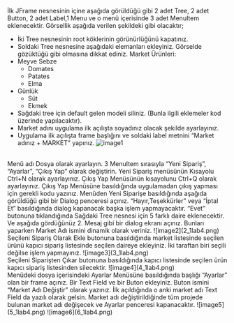 İlk JFrame nesnesinin içine aşağıda görüldüğü gibi 2 adet Tree, 2 adet Button, 2 adet Label,1 Menu ve o menü içerisinde 3 adet MenuItem eklenecektir.
Görsellik aşağıda verilen şekildeki gibi olacaktır;
- İki Tree nesnesinin root köklerinin görünürlüğünü kapatınız.
- Soldaki Tree nesnesine aşağıdaki elemanları ekleyiniz. Görselde gözüktüğü gibi
olmasına dikkat ediniz.
Market Ürünleri:
- Meyve Sebze
  - Domates
  - Patates
  - Elma 
- Günlük
  - Süt
  - Ekmek
- Sağdaki tree için default gelen modeli siliniz. (Bunla ilgili eklemeler kod üzerinde
yapılacaktır).
- Market adını uygulama ilk açılışta soyadınız olacak şekilde ayarlayınız.
- Uygulama ilk açılışta frame başlığını ve soldaki label metnini “Market adınız +
MARKET” yapınız.
![image1](1_1lab4.png)
<br>
Menü adı Dosya olarak ayarlayın. 3 MenuItem sırasıyla “Yeni Sipariş”, “Ayarlar”, “Çıkış Yap” olarak değiştirin. Yeni Sipariş menüsünün Kısayolu Ctrl+N olarak ayarlayınız. 
Çıkış Yap Menüsünün kısayolunu Ctrl+Q olarak ayarlayınız. Çıkış Yap Menüsüne basıldığında uygulamadan çıkış yapması için gerekli kodu yazınız.
Menüden Yeni Siparişe basıldığında aşağıda görüldüğü gibi bir Dialog penceresi açınız. “Hayır,Teşekkürler” veya “İptal Et” basıldığında dialog kapanacak başka işlem yapmayacaktır.
“Evet” butonuna tıklandığında Sağdaki Tree nesnesi için 5 farklı daire eklenecektir. Ve aşağıda gördüğünüz 2. Mesaj gibi bir dialog ekranı açınız. Bunları yaparken Market Adı 
ismini dinamik olarak veriniz.
![image2](2_1lab4.png)
<br>
Seçileni Sipariş Olarak Ekle butonuna basıldığında market listesinde seçilen ürünü kapıcı sipariş listesinde seçilen daireye ekleyiniz. İki taraftan biri seçili değilse işlem yapmayınız.
![image3](3_1lab4.png)
<br>
Seçileni Siparişten Çıkar butonuna basıldığında kapıcı listesinde seçilen ürün kapıcı sipariş listesinden silecektir.
![image4](4_1lab4.png)
<br>
Menüdeki dosya içerisindeki Ayarlar Menüsüne basıldığında başlığı “Ayarlar” olan bir frame açınız. Bir Text Field ve bir Buton ekleyiniz. Buton ismini “Market Adı Değiştir” olarak yazınız.
İlk açıldığında o anki market adı Text Field da yazılı olarak gelsin. Market adı değiştirildiğinde tüm projede bulunan market adı değişecek ve Ayarlar penceresi kapanacaktır.
![image5](5_1lab4.png)
![image6](6_1lab4.png)
